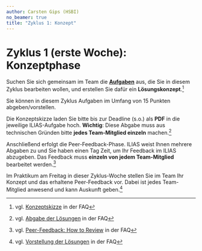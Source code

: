 ```yaml
---
author: Carsten Gips (HSBI)
no_beamer: true
title: "Zyklus 1: Konzept"
---
```


# Zyklus 1 (erste Woche): Konzeptphase

Suchen Sie sich gemeinsam im Team die [**Aufgaben**](assignments.md) aus, die Sie in
diesem Zyklus bearbeiten wollen, und erstellen Sie dafür ein **Lösungskonzept**.[^1]

Sie können in diesem Zyklus Aufgaben im Umfang von 15 Punkten abgeben/vorstellen.

Die Konzeptskizze laden Sie bitte bis zur Deadline (s.o.) als **PDF** in die
jeweilige ILIAS-Aufgabe hoch. **Wichtig**: Diese Abgabe muss aus technischen Gründen
bitte **jedes Team-Mitglied einzeln** machen.[^2]

Anschließend erfolgt die Peer-Feedback-Phase. ILIAS weist Ihnen mehrere Abgaben zu
und Sie haben einen Tag Zeit, um Ihr Feedback im ILIAS abzugeben. Das Feedback muss
**einzeln von jedem Team-Mitglied** bearbeitet werden.[^3]

Im Praktikum am Freitag in dieser Zyklus-Woche stellen Sie im Team Ihr Konzept und
das erhaltene Peer-Feedback vor. Dabei ist jedes Team-Mitglied anwesend und kann
Auskunft geben.[^4]

[^1]: vgl.
    [Konzeptskizze](https://github.com/Programmiermethoden-CampusMinden/PM-Lecture/discussions/11)
    in der FAQ

[^2]: vgl. [Abgabe der
    Lösungen](https://github.com/Programmiermethoden-CampusMinden/PM-Lecture/discussions/15)
    in der FAQ

[^3]: vgl. [Peer-Feedback: How to
    Review](https://github.com/Programmiermethoden-CampusMinden/PM-Lecture/discussions/16)
    in der FAQ

[^4]: vgl. [Vorstellung der
    Lösungen](https://github.com/Programmiermethoden-CampusMinden/PM-Lecture/discussions/17)
    in der FAQ
